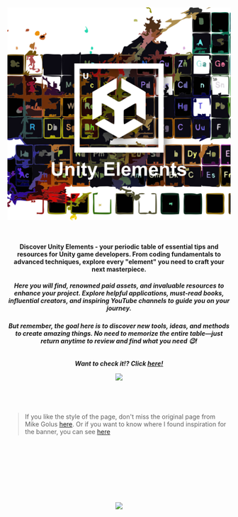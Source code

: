 <br>
<h4 align="center" style="text-align:center;">
    <a href="https://thisaislan.github.io/unity-elements/">
        <img src="images/unity_elemets.png">
    </a> 
<br>
<br>
<br>
<p style="font-weight: bold;">Discover Unity Elements - your periodic table of essential tips and resources for Unity game developers. From coding fundamentals to advanced techniques, explore every "element" you need to craft your next masterpiece.</p>

<h5 align="center" style="text-align:center;">
    <p> Here you will find, renowned paid assets, and invaluable resources to enhance your project. Explore helpful applications, must-read books, influential creators, and inspiring YouTube channels to guide you on your journey.</p>
</h5>
<h5 align="center" style="text-align:center;">
    <p> But remember, the goal here is to discover new tools, ideas, and methods to create amazing things. No need to memorize the entire table—just return anytime to review and find what you need 😉! 
    <br>
    <br>
    <br>
    Want to check it!? Click <a href="https://thisaislan.github.io/unity-elements/">here!</a> </p>
    <img src="images/favicon.ico">
</h5>
<br>

##
> If you like the style of the page, don't miss the original page from Mike Golus [here](https://codepen.io/mikegolus/pen/OwrPgB). Or if you want to know where I found inspiration for the banner, you can see  [here](https://pixels.com/featured/colorful-periodic-table-of-the-elements-on-black-with-water-splash-eti-reid.html)


##
<!--
  ko-fi donation button 
 -->
<br>
<br>
<br>
<br>
<br>
<br>
<h4 align="center" style="text-align:center;">
  <a href="https://ko-fi.com/thisaislan">
    <img src="https://github.com/thisaislan/just-images/raw/main/images/ko-fi/ko-fi_donation_banner.gif" style="width: 460px">
  </a>
</h4>
<br>
<br>
<br>
<br>
